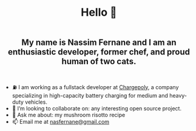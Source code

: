 <h1 align="center" style="padding-bottom:20px;">Hello 👋</h1>

<h2 align="center" style="padding-bottom:20px; margin-bottom:20px;">My name is Nassim Fernane and I am an enthusiastic developer, former chef, and proud human of two cats.</h2>

-   ⛽ I am working as a fullstack developer at
    <a href="https://www.chargepoly.com/fr/">Chargepoly</a>, a company specializing in high-capacity
    battery charging for medium and heavy-duty vehicles.
-   👯 I’m looking to collaborate on: any interesting open source project.
-   💬 Ask me about: my mushroom risotto recipe
-   📫 Email me at nasfernane@gmail.com

